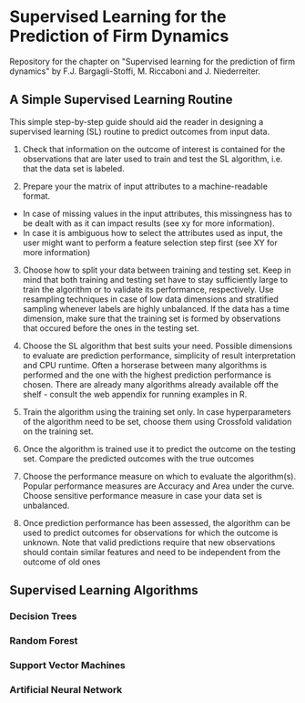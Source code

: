 # Supervised Learning for the Prediction of Firm Dynamics

Repository for the chapter on "Supervised learning for the prediction of firm dynamics" by F.J. Bargagli-Stoffi, M. Riccaboni and J. Niederreiter.

## A Simple Supervised Learning Routine

This simple step-by-step guide should aid the reader in designing a supervised learning (SL) routine to predict outcomes from input data.
    
1. Check that information on the outcome of interest is contained for the observations that are later used to train and test the SL algorithm, i.e. that the data set is labeled. 

2. Prepare your the matrix of input attributes to a machine-readable format.
  * In case of missing values in the input attributes, this missingness has to be dealt with as it can impact results (see xy for more information).
  * In case it is ambiguous how to select the attributes used as input, the user might want to perform a feature selection step first (see XY for more information)
 
3. Choose how to split your data between training and testing set. Keep in mind that both training and testing set have to stay sufficiently large to train the algorithm or to validate its performance, respectively.  Use resampling techniques in case of low data dimensions and stratified sampling whenever labels are highly unbalanced. If the data has a time dimension, make sure that the training set is formed by observations that occured before the ones in the testing set. 

4. Choose the SL algorithm that best suits your need. Possible dimensions to evaluate are prediction performance, simplicity of result interpretation and CPU runtime. Often a horserase between many algorithms is performed and the one with the highest prediction performance is chosen. There are already many algorithms already available off the shelf - consult the web appendix for running examples in R.

5. Train the algorithm using the training set only. In case hyperparameters of the algorithm need to be set, choose them using Crossfold validation on the training set.

6. Once the algorithm is trained use it to predict the outcome on the testing set. Compare the predicted outcomes with the true outcomes

7. Choose the performance measure on which to evaluate the algorithm(s). Popular performance measures are Accuracy and Area under the curve. Choose sensitive performance measure in case your data set is unbalanced.

8. Once prediction performance has been assessed, the algorithm can be used to predict outcomes for observations for which the outcome is unknown. Note that valid predictions require that new observations should contain similar features and need to be independent from the outcome of old ones

## Supervised Learning Algorithms

### Decision Trees

### Random Forest

### Support Vector Machines

### Artificial Neural Network

